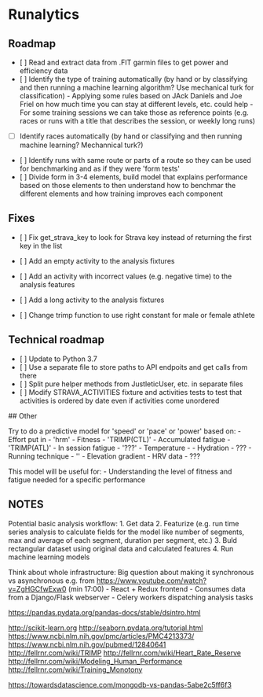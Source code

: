 # Runalytics

## Roadmap

- [ ] Read and extract data from .FIT garmin files to get power and efficiency data
- [ ] Identify the type of training automatically (by hand or by classifying and then running a machine learning algorithm? Use mechanical turk for classification)
        - Applying some rules based on JAck Daniels and Joe Friel on how much time you can stay at different levels, etc. could help
        - For some training sessions we can take those as reference points (e.g. races or runs with a title that describes the session, or weekly long runs)
- [ ] Identify races automatically (by hand or classifying and then running machine learning? Mechannical turk?)
- [ ] Identify runs with same route or parts of a route so they can be used for benchmarking and as if they were 'form tests'
- [ ] Divide form in 3-4 elements, build model that explains performance based on those elements to then understand how to benchmar the different elements and how training improves each component 


## Fixes

- [ ] Fix get_strava_key to look for Strava key instead of returning the first key in the list

- [ ] Add an empty activity to the analysis fixtures
- [ ] Add an activity with incorrect values (e.g. negative time) to the analysis features
- [ ] Add a long activity to the analysis fixtures

- [ ] Change trimp function to use right constant for male or female athlete

## Technical roadmap

- [ ] Update to Python 3.7
- [ ] Use a separate file to store paths to API endpoits and get calls from there
- [ ] Split pure helper methods from JustleticUser, etc. in separate files
- [ ] Modify STRAVA_ACTIVITIES fixture and activities tests to test that activities is ordered by date even if activities come unordered

## Other

Try to do a predictive model for 'speed' or 'pace' or 'power' based on:
    - Effort put in - 'hrm'
    - Fitness - 'TRIMP(CTL)'
    - Accumulated fatigue - 'TRIMP(ATL)'
    - In session fatigue - '???'
    - Temperature -
    - Hydration - ???
    - Running technique - ''
    - Elevation gradient
    - HRV data - ???
    
This model will be useful for:
    - Understanding the level of fitness and fatigue needed for a specific performance


## NOTES ##

Potential basic analysis workflow:
    1. Get data
    2. Featurize (e.g. run time series analysis to calculate fields for the model like number of segments, max and average of each segment, duration per segment, etc.)
    3. Buld rectangular dataset using original data and calculated features
    4. Run machine learning models

Think about whole infrastructure:
    Big question about making it synchronous vs asynchronous
   e.g. from https://www.youtube.com/watch?v=ZgHGCfwExw0 (min 17:00)
            - React + Redux frontend
            - Consumes data from a Django/Flask webserver
            - Celery workers dispatching analysis tasks


https://pandas.pydata.org/pandas-docs/stable/dsintro.html

http://scikit-learn.org
http://seaborn.pydata.org/tutorial.html
https://www.ncbi.nlm.nih.gov/pmc/articles/PMC4213373/
https://www.ncbi.nlm.nih.gov/pubmed/12840641
http://fellrnr.com/wiki/TRIMP
http://fellrnr.com/wiki/Heart_Rate_Reserve
http://fellrnr.com/wiki/Modeling_Human_Performance
http://fellrnr.com/wiki/Training_Monotony

https://towardsdatascience.com/mongodb-vs-pandas-5abe2c5ff6f3

